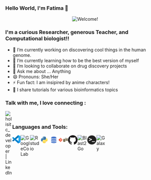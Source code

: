 
### Hello World, I'm Fatima  👋
<div align="center" width="50">
  
<img src="https://www.mayo.edu/-/media/kcms/gbs/research/images/2019/02/06/15/18/genetics-bioinformatics-shu-571040611-8col.jpg" alt="Welcome!" width="1000" height="300"/>
<br />
<div align="left" width="50">
  
### I'm a curious Researcher, generous Teacher, and Computational biologist!!
- 🔭 I’m currently working on discovering cool things in the human genome.
- 🌱 I’m currently learning how to be the best version of myself
- 👯 I’m looking to collaborate on drug discovery projects
- 💬 Ask me about ... Anything
- 😄 Pronouns: She/Her
- ⚡ Fun fact: I am insipired by anime characters!
- 📝 I share tutorials for various bioinformatics topics


### Talk with me, I love connecting :
<img align="left" alt="holisitc_developer | LinkedIn" width="22px" src="https://cdn.jsdelivr.net/npm/simple-icons@v3/icons/linkedin.svg" />
<br />
  
### Languages and Tools:

<img align="left" alt="Visual Studio Code" width="26px" src="https://raw.githubusercontent.com/github/explore/80688e429a7d4ef2fca1e82350fe8e3517d3494d/topics/visual-studio-code/visual-studio-code.png" />
<img align="left" alt="GoogleCoLab" width="30px" src="https://colab.research.google.com/img/colab_favicon_256px.png" />
<img align="left" alt="Rstudio" width="30px" src="https://cdn.icon-icons.com/icons2/2699/PNG/512/r_project_official_logo_icon_170811.png" />
<img align="left" alt="Python" width="30px" src="https://raw.githubusercontent.com/github/explore/80688e429a7d4ef2fca1e82350fe8e3517d3494d/topics/python/python.png" />
<img align="left" alt="SQL" width="30px" src="https://raw.githubusercontent.com/github/explore/80688e429a7d4ef2fca1e82350fe8e3517d3494d/topics/sql/sql.png" />
<img align="left" alt="Git" width="30px" src="https://raw.githubusercontent.com/github/explore/80688e429a7d4ef2fca1e82350fe8e3517d3494d/topics/git/git.png" />
<img align="left" alt="GitHub" width="30px" src="https://raw.githubusercontent.com/github/explore/78df643247d429f6cc873026c0622819ad797942/topics/github/github.png" />
<img align="left" alt="Blast2Go" width="30px" src="https://pbs.twimg.com/profile_images/1395519856/logo_blast2go_400x400.jpg" />
  <img align="left" alt="Terminal" width="30px" src="https://raw.githubusercontent.com/github/explore/80688e429a7d4ef2fca1e82350fe8e3517d3494d/topics/terminal/terminal.png" />
<img align="left" alt="Galaxy" width="30px" src="https://gallantries.github.io/video-library/assets/images/setup/galaxylogo.png" />

